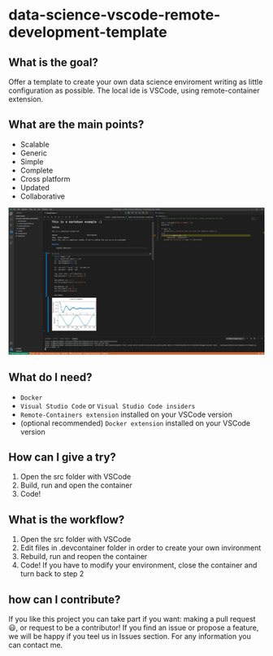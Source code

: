 # data-science-vscode-remote-development-template

## What is the goal?
Offer a template to create your own data science enviroment writing as little configuration as possible. The local ide is VSCode, using remote-container extension.

## What are the main points?
+ Scalable
+ Generic
+ Simple
+ Complete
+ Cross platform
+ Updated
+ Collaborative

![jupyter-and-python-script](Screenshots/jupyter-and-python-script.png)

## What do I need?
+ `Docker`
+ `Visual Studio Code` or `Visual Studio Code insiders`
+ `Remote-Containers extension` installed on your VSCode version
+ (optional recommended) `Docker extension` installed on your VSCode version

## How can I give a try?
1. Open the src folder with VSCode
2. Build, run and open the container
3. Code!

## What is the workflow?
1. Open the src folder with VSCode
2. Edit files in .devcontainer folder in order to create your own invironment
3. Rebuild, run and reopen the container
4. Code! If you have to modify your environment, close the container and turn back to step 2

## how can I contribute?
If you like this project you can take part if you want: making a pull request :smiley:, or request to be a contributor! If you find an issue or propose a feature, we will be happy if you teel us in Issues section. For any information you can contact me.
